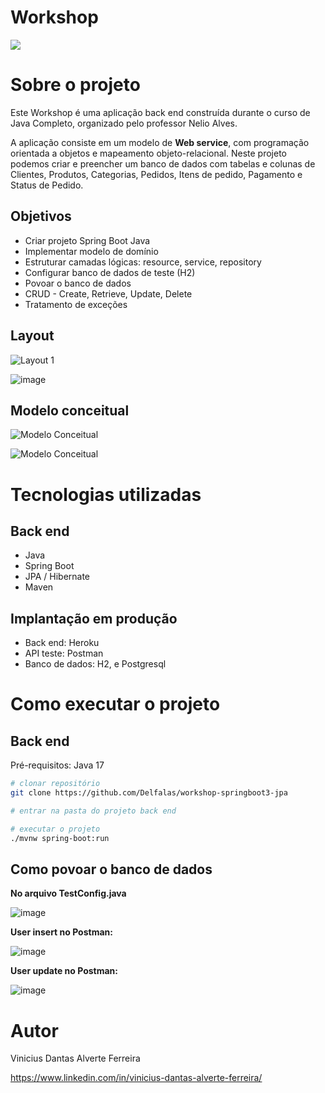 # Workshop 
<img src="https://img.shields.io/badge/Spring_Boot-6DB33F?style=for-the-badge&logo=spring-boot&logoColor=white" />

# Sobre o projeto

Este Workshop é uma aplicação back end construída durante o curso de Java Completo, organizado pelo professor Nelio Alves.

A aplicação consiste em um modelo de **Web service**, com programação orientada a objetos e mapeamento objeto-relacional. Neste projeto podemos criar e preencher um banco de dados com tabelas e colunas de Clientes, Produtos, Categorias, Pedidos, Itens de pedido, Pagamento e Status de Pedido. 

## Objetivos 
* Criar projeto Spring Boot Java 
* Implementar modelo de domínio 
* Estruturar camadas lógicas: resource, service, repository 
* Configurar banco de dados de teste (H2) 
* Povoar o banco de dados 
* CRUD - Create, Retrieve, Update, Delete 
* Tratamento de exceções
  

## Layout 
![Layout 1](https://github.com/user-attachments/assets/b03389b7-a784-4e0c-91bf-2cc352644ed4) 


![image](https://github.com/user-attachments/assets/c3fd4ee4-fc87-4681-9cf5-e5efad639971)





## Modelo conceitual
![Modelo Conceitual](https://github.com/user-attachments/assets/6f09fe0d-f208-48a9-8931-56568bd267d4)


![Modelo Conceitual](https://github.com/user-attachments/assets/3a15607f-4514-46b5-9c54-8ac43cf479ac)





# Tecnologias utilizadas
## Back end
- Java
- Spring Boot
- JPA / Hibernate
- Maven

## Implantação em produção
- Back end: Heroku
- API teste: Postman
- Banco de dados: H2, e Postgresql

# Como executar o projeto

## Back end
Pré-requisitos: Java 17

```bash
# clonar repositório
git clone https://github.com/Delfalas/workshop-springboot3-jpa

# entrar na pasta do projeto back end

# executar o projeto
./mvnw spring-boot:run
```


## Como povoar o banco de dados

**No arquivo TestConfig.java**


![image](https://github.com/user-attachments/assets/87fbc09c-39d3-468a-b1a1-d3614fe9f234)

**User insert no Postman:**


![image](https://github.com/user-attachments/assets/c616af16-44ad-49aa-a1f0-ce38f06b3e4a)

**User update no Postman:**


![image](https://github.com/user-attachments/assets/c728af74-f2e0-4608-861d-7c53f6a23046)



# Autor

Vinicius Dantas Alverte Ferreira

https://www.linkedin.com/in/vinicius-dantas-alverte-ferreira/
